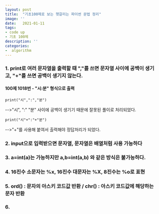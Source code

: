 ```yaml
---
layout: post
title:  "기초100제로 보는 헷갈리는 파이썬 문법 정리"
image: ''
date:   2021-01-11
tags:
- code up
- 기초 100제
description: ''
categories:
-  algorithm
---
```


### 1. print로 여러 문자열을 출력할 때 ","를 쓰면 문자열 사이에 공백이 생기고, "+"를 쓰면 공백이 생기지 않는다.
#### 100제 1018번 - "시:분" 형식으로 출력
```
print("시",":","분")
```
-->"시", ":" "분" 사이에 공백이 생기기 때문에 잘못된 풀이로 처리되었다.
```
print("시"+":"+"분")
```
-->"+"를 사용해 붙여서 출력해야 정답처리가 되었다.

### 2. input으로 입력받으면 문자열, 문자열은 배열처럼 사용 가능하다
### 3. a=int(a)는 가능하지만 a,b=int(a,b) 와 같은 방식은 불가능하다.
### 4. 16진수 소문자는 %x, 16진수 대문자는 %X, 8진수는 %o로 표현
### 5. ord() : 문자의 아스키 코드값 반환 / chr() : 아스키 코드값에 해당하는 문자 반환
### 6. 
